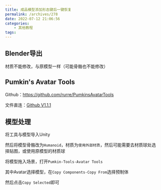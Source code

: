 ```yaml
---
title: 成品模型添加形态键后一键恢复
permalink: /archives/278
date: 2022-07-12 21:06:56
categories:
    - 其他教程
tags:
---
```


## Blender导出

材质不能修改，与原模型一样（可能骨骼也不能修改）

## Pumkin's Avatar Tools

Github：https://github.com/rurre/PumkinsAvatarTools

文件直连：[Github V1.1.1](https://github.com/rurre/PumkinsAvatarTools/releases/download/1.1.1/PumkinsAvatarTools_v1.1.1.unitypackage)


## 模型处理

将工具与模型导入Unity

然后将模型骨骼改为`Humanoid`，材质为`使用外部材质`，然后可能需要去材质球处选择贴图，或使用原模型的材质球

将模型拖入场景，打开`Pumkin-Tools-Avatar Tools`

其中Avatar选择模型，在`Copy Components-Copy From`选择预制体

然后点击`Copy Selected`即可